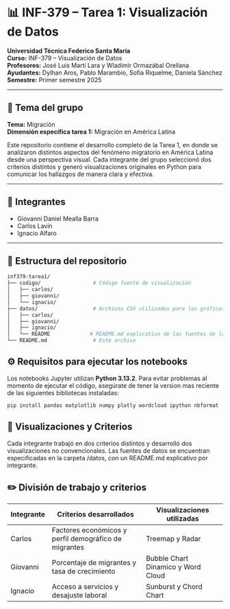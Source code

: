 # 📊 INF-379 – Tarea 1: Visualización de Datos

**Universidad Técnica Federico Santa María**  
**Curso:** INF-379 – Visualización de Datos  
**Profesores:** José Luis Martí Lara y Wladimir Ormazábal Orellana  
**Ayudantes:** Dylhan Aros, Pablo Marambio, Sofía Riquelme, Daniela Sánchez  
**Semestre:** Primer semestre 2025

---

## 🧠 Tema del grupo

**Tema:** Migración  
**Dimensión específica tarea 1:** Migración en América Latina

Este repositorio contiene el desarrollo completo de la Tarea 1, en donde se analizaron distintos aspectos del fenómeno migratorio en América Latina desde una perspectiva visual. Cada integrante del grupo seleccionó dos criterios distintos y generó visualizaciones originales en Python para comunicar los hallazgos de manera clara y efectiva.

---

## 👥 Integrantes

- Giovanni Daniel Mealla Barra  
- Carlos Lavín  
- Ignacio Alfaro

---

## 🧭 Estructura del repositorio

```bash
inf379-tarea1/
├── codigo/                 # Código fuente de visualización
│   ├── carlos/
│   ├── giovanni/
│   └── ignacio/
├── datos/                  # Archivos CSV utilizados para los gráficos
│   ├── carlos/
│   ├── giovanni/
│   ├── ignacio/
│   └── README             # README.md explicativo de las fuentes de los datos.
└── README.md               # Este archivo
```

## ⚙️ Requisitos para ejecutar los notebooks

Los notebooks Jupyter utilizan **Python 3.13.2**. Para evitar problemas al momento de ejecutar el código, asegúrate de tener la version mas reciente de las siguientes bibliotecas instaladas:

```bash
pip install pandas matplotlib numpy plotly wordcloud ipython nbformat
```

## 📌 Visualizaciones y Criterios
Cada integrante trabajó en dos criterios distintos y desarrolló dos visualizaciones no convencionales. Las fuentes de datos se encuentran especificadas en la carpeta /datos, con un README.md explicativo por integrante.


## ✏️ División de trabajo y criterios

| Integrante | Criterios desarrollados                                     | Visualizaciones utilizadas                 |
|------------|-------------------------------------------------------------|--------------------------------------------|
| Carlos     | Factores económicos y perfil demográfico de migrantes       | Treemap y Radar                            |
| Giovanni   | Porcentaje de migrantes y tasa de crecimiento               | Bubble Chart Dinamico y Word Cloud         |
| Ignacio    | Acceso a servicios y desajuste laboral                      | Sunburst y Chord Chart                     |


